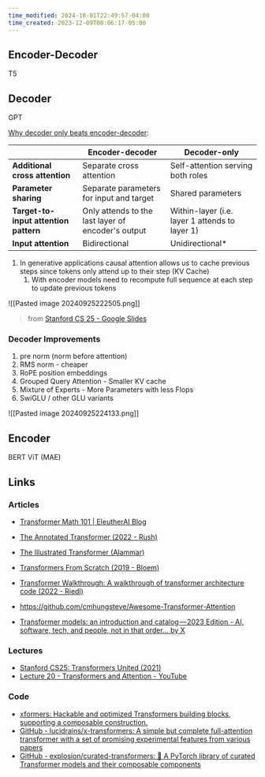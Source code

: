 ```yaml
---
time_modified: 2024-10-01T22:49:57-04:00
time_created: 2023-12-09T00:06:17-05:00
---
```


## Encoder-Decoder

T5

## Decoder

GPT

[Why decoder only beats encoder-decoder](https://youtu.be/orDKvo8h71o?si=Y4FQIbZEcnJCFkYr&t=1615): 

|                                       | Encoder-decoder                                    | Decoder-only                                   |
| ------------------------------------- | -------------------------------------------------- | ---------------------------------------------- |
| **Additional cross attention**        | Separate cross attention                           | Self-attention serving both roles              |
| **Parameter sharing**                 | Separate parameters for input and target           | Shared parameters                              |
| **Target-to-input attention pattern** | Only attends to the last layer of encoder's output | Within-layer (i.e. layer 1 attends to layer 1) |
| **Input attention**                   | Bidirectional                                      | Unidirectional*                                |


1. In generative applications causal attention allows us to cache previous steps since tokens only attend up to their step (KV Cache)
	1. With encoder models need to recompute full sequence at each step to update previous tokens


![[Pasted image 20240925222505.png]]
> from [Stanford CS 25 - Google Slides](https://docs.google.com/presentation/d/1u05yQQaw4QXLVYGLI6o3YoFHv6eC3YN8GvWD8JMumpE/edit#slide=id.g26e4534ad50_0_547)



### Decoder Improvements


1. pre norm (norm before attention)
2. RMS norm - cheaper
3. RoPE position embeddings
4. Grouped Query Attention - Smaller KV cache
5. Mixture of Experts - More Parameters with less Flops
6. SwiGLU / other GLU variants


![[Pasted image 20240925224133.png]]




## Encoder

BERT
ViT (MAE)



## Links


### Articles

- [Transformer Math 101 | EleutherAI Blog](https://blog.eleuther.ai/transformer-math/)

- [The Annotated Transformer (2022 - Rush)](http://nlp.seas.harvard.edu/annotated-transformer/)
- [The Illustrated Transformer (Alammar)](http://jalammar.github.io/illustrated-transformer/)
- [Transformers From Scratch (2019 - Bloem)](https://peterbloem.nl/blog/transformers)
- [Transformer Walkthrough: A walkthrough of transformer architecture code (2022 - Riedl)](https://github.com/markriedl/transformer-walkthrough)

- https://github.com/cmhungsteve/Awesome-Transformer-Attention

- [Transformer models: an introduction and catalog — 2023 Edition - AI, software, tech, and people, not in that order… by X](https://amatriain.net/blog/transformer-models-an-introduction-and-catalog-2d1e9039f376/)


### Lectures


- [Stanford CS25: Transformers United (2021)](https://www.youtube.com/playlist?list=PLoROMvodv4rNiJRchCzutFw5ItR_Z27CM)
- [Lecture 20 - Transformers and Attention - YouTube](https://www.youtube.com/watch?v=IFKRf-BAqZo)


### Code

- [xformers: Hackable and optimized Transformers building blocks, supporting a composable construction.](https://github.com/facebookresearch/xformers)
- [GitHub - lucidrains/x-transformers: A simple but complete full-attention transformer with a set of promising experimental features from various papers](https://github.com/lucidrains/x-transformers)
- [GitHub - explosion/curated-transformers: 🤖 A PyTorch library of curated Transformer models and their composable components](https://github.com/explosion/curated-transformers)